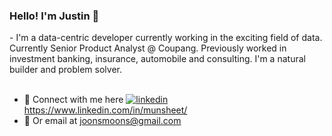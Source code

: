 
<h3> Hello! I'm Justin 👋</h3>
- I'm a data-centric developer currently working in the exciting field of data. Currently Senior Product Analyst @ Coupang. Previously worked in investment banking, insurance, automobile and consulting. I'm a natural builder and problem solver. 
<br/>
<br/>

- 💼 Connect with me here <a href="https://www.linkedin.com/in/munsheet/" rel="nofollow noreferrer"><img src="https://i.stack.imgur.com/gVE0j.png" alt="linkedin">https://www.linkedin.com/in/munsheet/</a> &nbsp;
- 📧 Or email at joonsmoons@gmail.com
